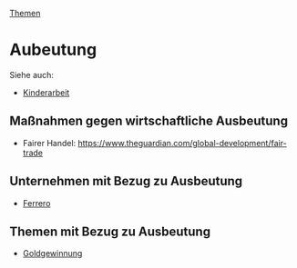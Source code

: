 [Themen](../themen.html)   

# Aubeutung

Siehe auch:
* [Kinderarbeit](../thema/kinderarbeit.html)

## Maßnahmen gegen wirtschaftliche Ausbeutung

* Fairer Handel: https://www.theguardian.com/global-development/fair-trade

## Unternehmen mit Bezug zu Ausbeutung
* [Ferrero](../konzerne/ferrero#ausbeutung)

## Themen mit Bezug zu Ausbeutung
* [Goldgewinnung](../thema/goldgewinnung#ausbeutung)
